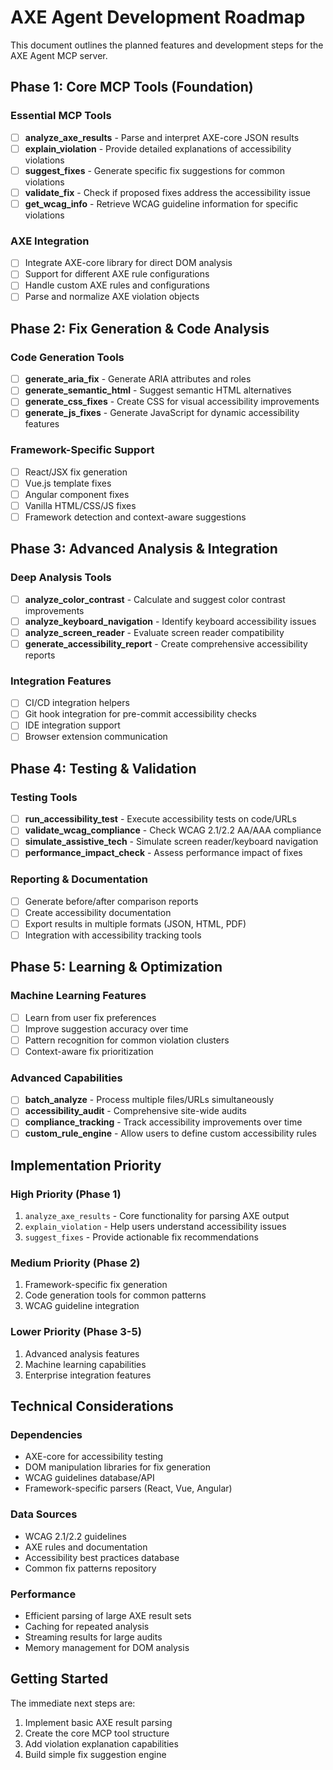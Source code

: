 # AXE Agent Development Roadmap

This document outlines the planned features and development steps for the AXE Agent MCP server.

## Phase 1: Core MCP Tools (Foundation)

### Essential MCP Tools
- [ ] **analyze_axe_results** - Parse and interpret AXE-core JSON results
- [ ] **explain_violation** - Provide detailed explanations of accessibility violations
- [ ] **suggest_fixes** - Generate specific fix suggestions for common violations
- [ ] **validate_fix** - Check if proposed fixes address the accessibility issue
- [ ] **get_wcag_info** - Retrieve WCAG guideline information for specific violations

### AXE Integration
- [ ] Integrate AXE-core library for direct DOM analysis
- [ ] Support for different AXE rule configurations
- [ ] Handle custom AXE rules and configurations
- [ ] Parse and normalize AXE violation objects

## Phase 2: Fix Generation & Code Analysis

### Code Generation Tools
- [ ] **generate_aria_fix** - Generate ARIA attributes and roles
- [ ] **generate_semantic_html** - Suggest semantic HTML alternatives
- [ ] **generate_css_fixes** - Create CSS for visual accessibility improvements
- [ ] **generate_js_fixes** - Generate JavaScript for dynamic accessibility features

### Framework-Specific Support
- [ ] React/JSX fix generation
- [ ] Vue.js template fixes
- [ ] Angular component fixes
- [ ] Vanilla HTML/CSS/JS fixes
- [ ] Framework detection and context-aware suggestions

## Phase 3: Advanced Analysis & Integration

### Deep Analysis Tools
- [ ] **analyze_color_contrast** - Calculate and suggest color contrast improvements
- [ ] **analyze_keyboard_navigation** - Identify keyboard accessibility issues
- [ ] **analyze_screen_reader** - Evaluate screen reader compatibility
- [ ] **generate_accessibility_report** - Create comprehensive accessibility reports

### Integration Features
- [ ] CI/CD integration helpers
- [ ] Git hook integration for pre-commit accessibility checks
- [ ] IDE integration support
- [ ] Browser extension communication

## Phase 4: Testing & Validation

### Testing Tools
- [ ] **run_accessibility_test** - Execute accessibility tests on code/URLs
- [ ] **validate_wcag_compliance** - Check WCAG 2.1/2.2 AA/AAA compliance
- [ ] **simulate_assistive_tech** - Simulate screen reader/keyboard navigation
- [ ] **performance_impact_check** - Assess performance impact of fixes

### Reporting & Documentation
- [ ] Generate before/after comparison reports
- [ ] Create accessibility documentation
- [ ] Export results in multiple formats (JSON, HTML, PDF)
- [ ] Integration with accessibility tracking tools

## Phase 5: Learning & Optimization

### Machine Learning Features
- [ ] Learn from user fix preferences
- [ ] Improve suggestion accuracy over time
- [ ] Pattern recognition for common violation clusters
- [ ] Context-aware fix prioritization

### Advanced Capabilities
- [ ] **batch_analyze** - Process multiple files/URLs simultaneously
- [ ] **accessibility_audit** - Comprehensive site-wide audits
- [ ] **compliance_tracking** - Track accessibility improvements over time
- [ ] **custom_rule_engine** - Allow users to define custom accessibility rules

## Implementation Priority

### High Priority (Phase 1)
1. `analyze_axe_results` - Core functionality for parsing AXE output
2. `explain_violation` - Help users understand accessibility issues
3. `suggest_fixes` - Provide actionable fix recommendations

### Medium Priority (Phase 2)
1. Framework-specific fix generation
2. Code generation tools for common patterns
3. WCAG guideline integration

### Lower Priority (Phase 3-5)
1. Advanced analysis features
2. Machine learning capabilities
3. Enterprise integration features

## Technical Considerations

### Dependencies
- AXE-core for accessibility testing
- DOM manipulation libraries for fix generation
- WCAG guidelines database/API
- Framework-specific parsers (React, Vue, Angular)

### Data Sources
- WCAG 2.1/2.2 guidelines
- AXE rules and documentation
- Accessibility best practices database
- Common fix patterns repository

### Performance
- Efficient parsing of large AXE result sets
- Caching for repeated analysis
- Streaming results for large audits
- Memory management for DOM analysis

## Getting Started

The immediate next steps are:
1. Implement basic AXE result parsing
2. Create the core MCP tool structure
3. Add violation explanation capabilities
4. Build simple fix suggestion engine